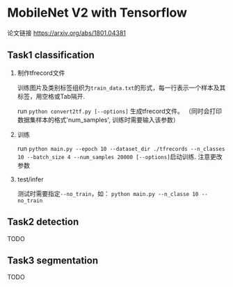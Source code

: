 # MobileNet V2 with Tensorflow
论文链接 https://arxiv.org/abs/1801.04381
## Task1 classification
1. 制作tfrecord文件
   
   训练图片及类别标签组织为`train_data.txt`的形式，每一行表示一个样本及其标签，用空格或Tab隔开.
   
   run `python convert2tf.py [--options]` 生成tfrecord文件。
   （同时会打印数据集样本的格式'num_samples', 训练时需要输入该参数）

2. 训练
   
   run `python main.py --epoch 10 --dataset_dir ./tfrecords --n_classes 10 --batch_size 4 --num_samples 20000 [--options]`启动训练.
   注意更改参数
3. test/infer

    测试时需要指定`--no_train`，如：
   `python main.py --n_classe 10 --no_train`

## Task2 detection

TODO
## Task3 segmentation

TODO